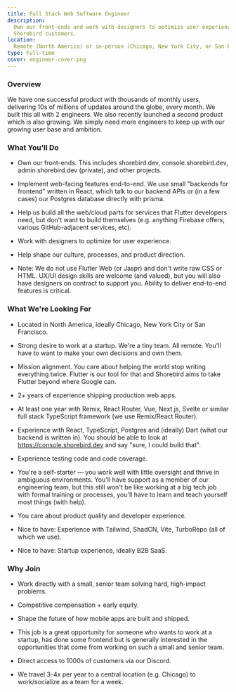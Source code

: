 ```yaml
---
title: Full Stack Web Software Engineer
description:
  Own our front-ends and work with designers to optimize user experience for
  Shorebird customers.
location:
  Remote (North America) or in-person (Chicago, New York City, or San Francisco)
type: Full-time
cover: engineer-cover.png
---
```


<!-- cspell:words jaspr -->

### Overview

We have one successful product with thousands of monthly users, delivering 10s
of millions of updates around the globe, every month. We built this all with 2
engineers. We also recently launched a second product which is also growing. We
simply need more engineers to keep up with our growing user base and ambition.

### What You'll Do

- Own our front-ends. This includes shorebird.dev, console.shorebird.dev,
  admin.shorebird.dev (private), and other projects.

- Implement web-facing features end-to-end. We use small "backends for frontend"
  written in React, which talk to our backend APIs or (in a few cases) our
  Postgres database directly with prisma.

- Help us build all the web/cloud parts for services that Flutter developers
  need, but don't want to build themselves (e.g. anything Firebase offers,
  various GitHub-adjacent services, etc).

- Work with designers to optimize for user experience.

- Help shape our culture, processes, and product direction.

- Note: We do not use Flutter Web (or Jaspr) and don't write raw CSS or HTML.
  UX/UI design skills are welcome (and valued), but you will also have designers
  on contract to support you. Ability to deliver end-to-end features is
  critical.

### What We're Looking For

- Located in North America, ideally Chicago, New York City or San Francisco.

- Strong desire to work at a startup. We're a tiny team. All remote. You'll have
  to want to make your own decisions and own them.

- Mission alignment. You care about helping the world stop writing everything
  twice. Flutter is our tool for that and Shorebird aims to take Flutter beyond
  where Google can.

- 2+ years of experience shipping production web apps.

- At least one year with Remix, React Router, Vue, Next.js, Svelte or similar
  full stack TypeScript framework (we use Remix/React Router).

- Experience with React, TypeScript, Postgres and (ideally) Dart (what our
  backend is written in). You should be able to look at
  https://console.shorebird.dev and say "sure, I could build that".

- Experience testing code and code coverage.

- You're a self-starter — you work well with little oversight and thrive in
  ambiguous environments. You'll have support as a member of our engineering
  team, but this still won't be like working at a big tech job with formal
  training or processes, you'll have to learn and teach yourself most things
  (with help).

- You care about product quality and developer experience.

- Nice to have: Experience with Tailwind, ShadCN, Vite, TurboRepo (all of which
  we use).

- Nice to have: Startup experience, ideally B2B SaaS.

### Why Join

- Work directly with a small, senior team solving hard, high-impact problems.

- Competitive compensation + early equity.

- Shape the future of how mobile apps are built and shipped.

- This job is a great opportunity for someone who wants to work at a startup,
  has done some frontend but is generally interested in the opportunities that
  come from working on such a small and senior team.

- Direct access to 1000s of customers via our Discord.

- We travel 3-4x per year to a central location (e.g. Chicago) to work/socialize
  as a team for a week.
